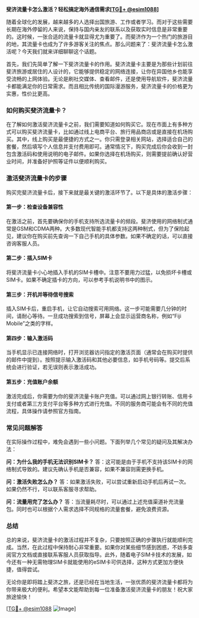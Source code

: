 **斐济流量卡怎么激活？轻松搞定海外通信需求[[TG💪+ @esim1088](https://t.me/s/esim1088)]**

随着全球化的发展，越来越多的人选择出国旅游、工作或者学习。而对于这些需要长期在海外停留的人来说，保持与国内亲友的联系以及获取实时信息是非常重要的。这时候，一张合适的流量卡就显得尤为重要了。而斐济作为一个热门的旅游目的地，其流量卡也成为了许多游客关注的焦点。那么问题来了：斐济流量卡怎么激活呢？今天我们就来详细聊聊这个话题。

首先，我们先简单了解一下斐济流量卡的作用。斐济流量卡主要是为那些计划前往斐济旅游或居住的人设计的，它能够提供稳定的网络连接，让你在异国他乡也能享受流畅的上网体验。无论是刷社交媒体、查看邮件，还是使用导航软件，斐济流量卡都能满足你的日常需求。而且相比传统的国际漫游服务，斐济流量卡的价格更为实惠，性价比更高。

### 如何购买斐济流量卡？

在了解如何激活斐济流量卡之前，我们需要知道如何购买它。现在市面上有多种方式可以购买斐济流量卡，比如通过线上电商平台、旅行用品商店或是直接在机场购买。其中，线上购买是最便捷的方式之一。你只需登录相关网站，选择适合自己的套餐，然后填写个人信息并支付费用即可。通常情况下，购买完成后你会收到一封包含激活码和使用说明的电子邮件。如果你选择在机场购买，则需要提前确认好营业时间，并准备好护照等证件以便顺利购买。

### 激活斐济流量卡的步骤

购买完斐济流量卡后，接下来就是最关键的激活环节了。以下是具体的激活步骤：

#### 第一步：检查设备兼容性
在激活之前，首先要确保你的手机支持所选流量卡的频段。斐济使用的网络制式通常是GSM和CDMA两种。大多数现代智能手机都支持这两种制式，但为了保险起见，建议你在购买前先查询一下自己手机的具体参数。如果不确定的话，可以直接咨询客服人员。

#### 第二步：插入SIM卡
将斐济流量卡小心地插入手机的SIM卡槽中。注意不要用力过猛，以免损坏卡槽或SIM卡。如果不确定插卡的方向，可以参考手机说明书中的图示。

#### 第三步：开机并等待信号搜索
插入SIM卡后，重启手机，让它自动搜索可用网络。这一步可能需要几分钟的时间，请耐心等待。一旦成功搜索到信号，屏幕上会显示运营商名称，例如“Fiji Mobile”之类的字样。

#### 第四步：输入激活码
当手机显示已连接网络时，打开浏览器访问指定的激活页面（通常会在购买时提供的邮件中提到）。按照提示输入激活码和其他必要信息，如手机号码等。提交后系统会进行验证，若无误则表示激活成功。

#### 第五步：充值账户余额
激活完成后，你需要为你的斐济流量卡账户充值。可以通过网上银行转账、信用卡支付或者第三方支付平台等多种方式进行充值。不同的服务商可能会有不同的充值流程，具体操作请参照官方指南。

### 常见问题解答

在实际操作过程中，难免会遇到一些小问题。下面列举几个常见的疑问及其解决办法：

**问：为什么我的手机无法识别SIM卡？**
答：这可能是由于手机不支持该SIM卡的网络制式导致的。建议先确认手机是否兼容，如果不兼容则需更换手机。

**问：激活失败怎么办？**
答：如果激活失败，可以尝试重新启动手机后再试一次。如果仍然不行，可以联系客服寻求帮助。

**问：流量用完了怎么办？**
答：当流量耗尽时，可以通过上述充值渠道补充流量包。同时也可以根据个人需求选择不同规格的流量套餐，避免浪费资源。

### 总结

总的来说，斐济流量卡的激活过程并不复杂，只要按照正确的步骤执行就能顺利完成。当然，在此过程中保持耐心非常重要。如果你对某些细节感到困惑，不妨多查阅官方文档或直接联系客服人员获取指导。此外，随着电子SIM卡技术的发展，如今还有一种无需物理SIM卡就能使用的eSIM卡可供选择，这种方式更加方便快捷，值得尝试。

无论你是即将踏上斐济之旅，还是已经在当地生活，一张优质的斐济流量卡都将为你带来极大的便利。希望本文能帮助到每一位准备激活斐济流量卡的朋友！祝大家旅途愉快！

[[TG💪+ @esim1088](https://t.me/s/esim1088) ![Image](https://i.postimg.cc/4NQfJmqS/Snipaste-2025-05-13-00-14-12.png)]